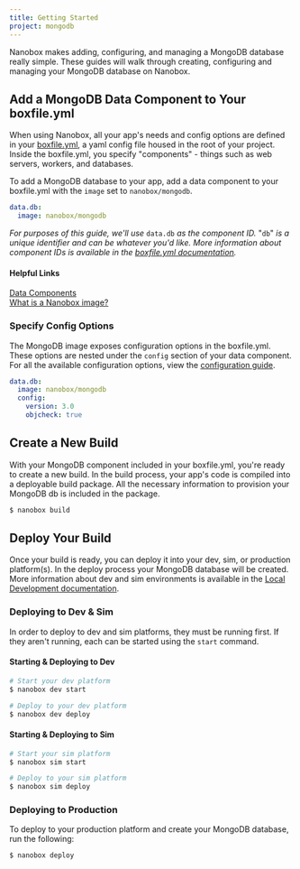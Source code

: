 ```yaml
---
title: Getting Started
project: mongodb
---
```


Nanobox makes adding, configuring, and managing a MongoDB database really simple. These guides will walk through creating, configuring and managing your MongoDB database on Nanobox.

## Add a MongoDB Data Component to Your boxfile.yml
When using Nanobox, all your app's needs and config options are defined in your [boxfile.yml](https://docs.nanobox.io/app-config/boxfile/), a yaml config file housed in the root of your project. Inside the boxfile.yml, you specify "components" - things such as web servers, workers, and databases.

To add a MongoDB database to your app, add a data component to your boxfile.yml with the `image` set to `nanobox/mongodb`.

```yaml
data.db:
  image: nanobox/mongodb
```

*For purposes of this guide, we'll use* `data.db` *as the component ID.* "`db`" *is a unique identifier and can be whatever you'd like. More information about component IDs is available in the [boxfile.yml documentation](https://docs.nanobox.io/app-config/boxfile/#component-ids).*


#### Helpful Links
[Data Components](https://docs.nanobox.io/app-config/boxfile/data/)  
[What is a Nanobox image?](https://docs.nanobox.io/images/)

### Specify Config Options
The MongoDB image exposes configuration options in the boxfile.yml. These options are nested under the `config` section of your data component. For all the available configuration options, view the [configuration guide](./configure/).

```yaml
data.db:
  image: nanobox/mongodb
  config:
    version: 3.0
    objcheck: true
```

## Create a New Build
With your MongoDB component included in your boxfile.yml, you're ready to create a new build. In the build process, your app's code is compiled into a deployable build package. All the necessary information to provision your MongoDB db is included in the package.

```bash
$ nanobox build
```

## Deploy Your Build
Once your build is ready, you can deploy it into your dev, sim, or production platform(s). In the deploy process your MongoDB database will be created. More information about dev and sim environments is available in the [Local Development documentation](https://docs.nanobox.io/local-dev/dev-sim/).

### Deploying to Dev & Sim
In order to deploy to dev and sim platforms, they must be running first. If they aren't running, each can be started using the `start` command.

#### Starting & Deploying to Dev
```bash
# Start your dev platform
$ nanobox dev start

# Deploy to your dev platform
$ nanobox dev deploy
```

#### Starting & Deploying to Sim
```bash
# Start your sim platform
$ nanobox sim start

# Deploy to your sim platform
$ nanobox sim deploy
```

### Deploying to Production
To deploy to your production platform and create your MongoDB database, run the following:

```bash
$ nanobox deploy
```
